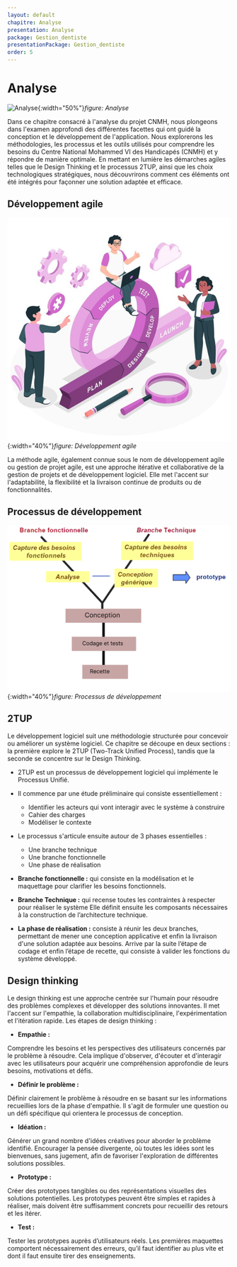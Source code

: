 ```yaml
---
layout: default
chapitre: Analyse
presentation: Analyse
package: Gestion_dentiste
presentationPackage: Gestion_dentiste
order: 5
---
```


<!-- new slide -->

# Analyse

![Analyse](./images/analyse.avif){:width="50%"}*figure: Analyse*

<!-- note -->

Dans ce chapitre consacré à l'analyse du projet CNMH, nous plongeons dans l'examen approfondi des différentes facettes qui ont guidé la conception et le développement de l'application. Nous explorerons les méthodologies, les processus et les outils utilisés pour comprendre les besoins du Centre National Mohammed VI des Handicapés (CNMH) et y répondre de manière optimale. En mettant en lumière les démarches agiles telles que le Design Thinking et le processus 2TUP, ainsi que les choix technologiques stratégiques, nous découvrirons comment ces éléments ont été intégrés pour façonner une solution adaptée et efficace.

<!-- new slide -->

## Développement agile

![Développement agile](./images/agile.jpg){:width="40%"}*figure: Développement agile*

<!-- note -->

La méthode agile, également connue sous le nom de développement agile ou gestion de projet agile, est une approche itérative et collaborative de la gestion de projets et de développement logiciel. Elle met l'accent sur l'adaptabilité, la flexibilité et la livraison continue de produits ou de fonctionnalités.

<!-- new slide -->

## Processus de développement

![Processus de développement](./images/2tup.png){:width="40%"}*figure: Processus de développement*

<!-- note -->

## 2TUP

Le développement logiciel suit une méthodologie structurée pour concevoir ou améliorer un système logiciel. Ce chapitre se découpe en deux sections : la première explore le 2TUP (Two-Track Unified Process), tandis que la seconde se concentre sur le Design Thinking.

- 2TUP est un processus de développement logiciel qui implémente le Processus Unifié.
- Il commence par une étude préliminaire qui consiste essentiellement :
    - Identifier les acteurs qui vont interagir avec le système à construire
    - Cahier des charges 
    - Modéliser le contexte

- Le processus s'articule ensuite autour de 3 phases essentielles :
    - Une branche technique
    - Une branche fonctionnelle
    - Une phase de réalisation

- **Branche fonctionnelle :** qui consiste en la modélisation et le maquettage pour clarifier les besoins fonctionnels.

- **Branche Technique :** qui recense toutes les contraintes à respecter pour réaliser le système Elle définit ensuite les composants nécessaires à la construction de l’architecture technique.

- **La phase de réalisation :** consiste à réunir les deux branches, permettant de mener une conception applicative et enfin la livraison d'une solution adaptée aux besoins. Arrive par la suite l’étape de codage et enfin l’étape de recette, qui consiste à valider les fonctions du système développé.

## Design thinking

Le design thinking est une approche centrée sur l'humain pour résoudre des problèmes complexes et développer des solutions innovantes. Il met l'accent sur l'empathie, la collaboration multidisciplinaire, l'expérimentation et l'itération rapide.
Les étapes de design thinking : 

- **Empathie :**

Comprendre les besoins et les perspectives des utilisateurs concernés par le problème à résoudre. Cela implique d'observer, d'écouter et d'interagir avec les utilisateurs pour acquérir une compréhension approfondie de leurs besoins, motivations et défis.

- **Définir le problème :**

Définir clairement le problème à résoudre en se basant sur les informations recueillies lors de la phase d'empathie. Il s'agit de formuler une question ou un défi spécifique qui orientera le processus de conception.

- **Idéation :**

Générer un grand nombre d'idées créatives pour aborder le problème identifié. Encourager la pensée divergente, où toutes les idées sont les bienvenues, sans jugement, afin de favoriser l'exploration de différentes solutions possibles.

- **Prototype :** 

Créer des prototypes tangibles ou des représentations visuelles des solutions potentielles. Les prototypes peuvent être simples et rapides à réaliser, mais doivent être suffisamment concrets pour recueillir des retours et les itérer.

- **Test :**

Tester les prototypes auprès d’utilisateurs réels. Les premières maquettes comportent nécessairement des erreurs, qu’il faut identifier au plus vite et dont il faut ensuite tirer des enseignements.

<!-- new slide -->

